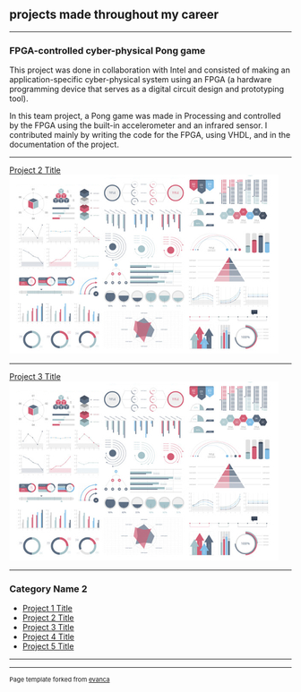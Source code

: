 ## projects made throughout my career

---

### FPGA-controlled cyber-physical Pong game

This project was done in collaboration with Intel and consisted of making an application-specific cyber-physical system using an FPGA (a hardware programming device that serves as a digital circuit design and prototyping tool).

In this team project, a Pong game was made in Processing and controlled by the FPGA using the built-in accelerometer and an infrared sensor. I contributed mainly by writing the code for the FPGA, using VHDL, and in the documentation of the project. 

---
[Project 2 Title](/pdf/sample_presentation.pdf)
<img src="images/dummy_thumbnail.jpg?raw=true"/>

---
[Project 3 Title](http://example.com/)
<img src="images/dummy_thumbnail.jpg?raw=true"/>

---

### Category Name 2

- [Project 1 Title](http://example.com/)
- [Project 2 Title](http://example.com/)
- [Project 3 Title](http://example.com/)
- [Project 4 Title](http://example.com/)
- [Project 5 Title](http://example.com/)

---




---
<p style="font-size:11px">Page template forked from <a href="https://github.com/evanca/quick-portfolio">evanca</a></p>
<!-- Remove above link if you don't want to attibute -->

